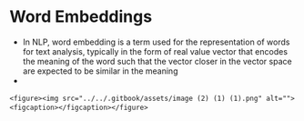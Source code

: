 # Word Embeddings

* In NLP, word embedding is a term used for the representation of words for text analysis, typically in the form of real value vector that encodes the meaning of the word such that the vector closer in the vector space are expected to be similar in the meaning
*

    <figure><img src="../../.gitbook/assets/image (2) (1) (1).png" alt=""><figcaption></figcaption></figure>
